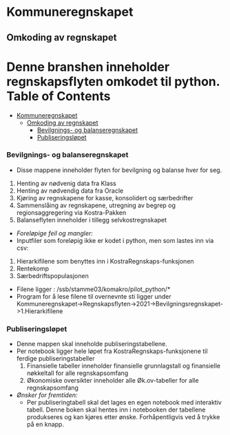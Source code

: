 # Kommuneregnskapet

## Omkoding av regnskapet

Denne branshen inneholder regnskapsflyten omkodet til python. 
Table of Contents
=================

* [Kommuneregnskapet](#kommuneregnskapet)
   * [Omkoding av regnskapet](#omkoding-av-regnskapet)
      * [Bevilgnings- og balanseregnskapet](#bevilgnings--og-balanseregnskapet)
      * [Publiseringsløpet](#publiseringsløpet)

### Bevilgnings- og balanseregnskapet

  - Disse mappene inneholder flyten for bevilgning og balanse hver for seg. 
  1. Henting av nødvenig data fra Klass
  2. Henting av nødvendig data fra Oracle
  3. Kjøring av regnskapene for kasse, konsolidert og særbedrifter
  4. Sammenslåing av regnskapene, utregning av begrep og regionsaggregering via Kostra-Pakken
  5. Balanseflyten inneholder i tillegg selvkostregnskapet

  - *Foreløpige feil og mangler:*
  - Inputfiler som foreløpig ikke er kodet i python, men som lastes inn via csv:
  1. Hierarkifilene som benyttes inn i KostraRegnskaps-funksjonen
  2. Rentekomp
  3. Særbedriftspopulasjonen
  - Filene ligger : /ssb/stamme03/komakro/pilot_python/*
  - Program for å lese filene til overnevnte sti ligger under Kommuneregnskapet->Regnskapsflyten->2021->Bevilgningsregnskapet->1.Hierarkifilene

### Publiseringsløpet

  - Denne mappen skal inneholde publiseringstabellene. 
  - Per notebook ligger hele løpet fra KostraRegnskaps-funksjonene til ferdige publiseringstabeller
    1. Finansielle tabeller inneholder finansielle grunnlagstall og finansielle nøkkeltall for alle regnskapsomfang
    2. Økonomiske oversikter inneholder alle Øk.ov-tabeller for alle regnskapsomfang
  - *Ønsker for fremtiden:*
    - Per publiseringtabell skal det lages en egen notebook med interaktiv tabell. Denne boken skal hentes inn i notebooken der tabellene produkseres og kan kjøres etter ønske. Forhåpentligvis ved å trykke på en knapp. 
